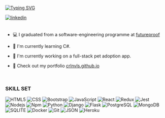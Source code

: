[![Typing SVG](https://readme-typing-svg.herokuapp.com?color=fd418e&multiline=true&width=900&size=40&lines=Hello+World,+I'm+Caroline+👾++++++++++)](https://git.io/typing-svg)

  <div>
     <a href="https://www.linkedin.com/in/caroline-fveloso/" target="_blank">
       <img src=https://img.shields.io/badge/linkedin-%231E77B5.svg?&style=for-the-badge&logo=linkedin&logoColor=white alt=linkedin style="margin-bottom: 5px;" />
       </a>
  </div>
  
 
  </br>
     
   - 💻 I graduated from a software-engineering programme at [futureproof](https://cohorts.getfutureproof.co.uk/bhatia/carolineveloso)
  
   - 🌱 I'm currently learning C#.
  
   - 🔭 I'm currently working on a full-stack pet adoption app.
   
   - 👻 Check out my portfolio <a href="https://crlnvls.github.io/" target="_blank">crlnvls.github.io</a>
   
  </br>
  
  ### SKILL SET
  
![HTML5](https://img.shields.io/badge/HTML5-E34F26?style=for-the-badge&logo=html5&logoColor=white)
![CSS](https://img.shields.io/badge/CSS3-1572B6?style=for-the-badge&logo=css3&logoColor=white)
![Bootstrap](https://img.shields.io/badge/Bootstrap-563D7C?style=for-the-badge&logo=bootstrap&logoColor=white)
![JavaScript](https://img.shields.io/badge/JavaScript-F7DF1E?style=for-the-badge&logo=javascript&logoColor=black)
![React](https://img.shields.io/badge/React-20232A?style=for-the-badge&logo=react&logoColor=61DAFB)
![Redux](https://img.shields.io/badge/Redux-593D88?style=for-the-badge&logo=redux&logoColor=white)
![Jest](https://img.shields.io/badge/Jest-323330?style=for-the-badge&logo=Jest&logoColor=white)
![Nodejs](https://img.shields.io/badge/Node.js-43853D?style=for-the-badge&logo=node.js&logoColor=white)
![Npm](https://img.shields.io/badge/npm-CB3837?style=for-the-badge&logo=npm&logoColor=white)
![Python](https://img.shields.io/badge/Python-3776AB?style=for-the-badge&logo=python&logoColor=white)
![Django](https://img.shields.io/badge/Django-092E20?style=for-the-badge&logo=django&logoColor=white)
![Flask](https://img.shields.io/badge/Flask-000000?style=for-the-badge&logo=flask&logoColor=white)
![PostgreSQL](https://img.shields.io/badge/PostgreSQL-316192?style=for-the-badge&logo=postgresql&logoColor=white)
![MongoDB](https://img.shields.io/badge/MongoDB-4EA94B?style=for-the-badge&logo=mongodb&logoColor=white)
![SQLITE](https://img.shields.io/badge/SQLite-07405E?style=for-the-badge&logo=sqlite&logoColor=white)
![Docker](https://img.shields.io/badge/docker-%230db7ed.svg?style=for-the-badge&logo=docker&logoColor=white)
![Git](https://img.shields.io/badge/GIT-E44C30?style=for-the-badge&logo=git&logoColor=white)
![JSON](https://img.shields.io/badge/json%20web%20tokens-323330?style=for-the-badge&logo=json-web-tokens&logoColor=pink)
![Heroku](https://img.shields.io/badge/Heroku-430098?style=for-the-badge&logo=heroku&logoColor=white)

  
 
  
<!--   [![Top Langs](https://github-readme-stats.vercel.app/api/top-langs/?username=crlnvls&layout=compact&theme=radical)](https://github.com/anuraghazra/github-readme-stats)

![Caroline's GitHub stats](https://github-readme-stats.vercel.app/api?username=crlnvls&show_icons=true&count_private=true&theme=radical) -->











